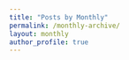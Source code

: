 ```yaml
---
title: "Posts by Monthly"
permalink: /monthly-archive/
layout: monthly
author_profile: true
---
```

